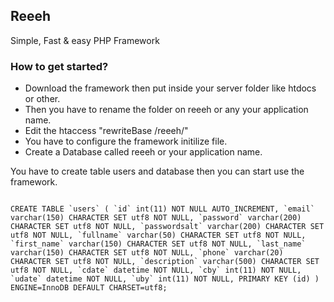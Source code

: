 <h2>Reeeh</h2>

Simple, Fast & easy PHP Framework

<h3>How to get started?</h3>

<ul>
<li>Download the framework then put inside your server folder like htdocs or other.</li>

<li>Then you have to rename the folder on reeeh or any your application name.</li>

<li>Edit the htaccess "rewriteBase /reeeh/"</li>

<li>You have to configure the framework initilize file.</li>

<li>Create a Database called reeeh or your application name.</li>
</ul>


You have to create table users and database then you can start use the framework.


<code>
CREATE TABLE `users` ( `id` int(11) NOT NULL AUTO_INCREMENT, `email` varchar(150) CHARACTER SET utf8 NOT NULL, `password` varchar(200) CHARACTER SET utf8 NOT NULL, `passwordsalt` varchar(200) CHARACTER SET utf8 NOT NULL, `fullname` varchar(50) CHARACTER SET utf8 NOT NULL, `first_name` varchar(150) CHARACTER SET utf8 NOT NULL, `last_name` varchar(150) CHARACTER SET utf8 NOT NULL, `phone` varchar(20) CHARACTER SET utf8 NOT NULL, `description` varchar(500) CHARACTER SET utf8 NOT NULL, `cdate` datetime NOT NULL, `cby` int(11) NOT NULL, `udate` datetime NOT NULL, `uby` int(11) NOT NULL, PRIMARY KEY (id) ) ENGINE=InnoDB DEFAULT CHARSET=utf8; 
</code>
